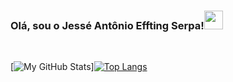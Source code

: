 
<h3>Olá, sou o Jessé Antônio Effting Serpa!<img src="https://camo.githubusercontent.com/e8e7b06ecf583bc040eb60e44eb5b8e0ecc5421320a92929ce21522dbc34c891/68747470733a2f2f6d656469612e67697068792e636f6d2f6d656469612f6876524a434c467a6361737252346961377a2f67697068792e676966" href="#" width="30px"></h3>
<br>

[![My GitHub Stats](https://github-readme-stats.vercel.app/api/?username=jasongaylord&count_private=true&theme=tokyonight&showicons=true)][![Top Langs](https://github-readme-stats.vercel.app/api/top-langs/?username=anuraghazra&layout=compact)](https://github.com/anuraghazra/github-readme-stats)![]()
